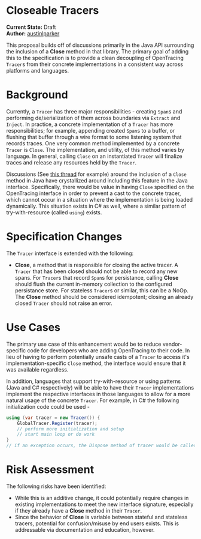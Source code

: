 # Closeable Tracers

**Current State:** Draft  
**Author:** [austinlparker](https://github.com/austinlparker)

This proposal builds off of discussions primarily in the Java API surrounding the inclusion of a **Close** method in that library. The primary goal of adding this to the specification is to provide a clean decoupling of OpenTracing `Tracer`s from their concrete implementations in a consistent way across platforms and languages.

# Background
Currently, a `Tracer` has three major responsibilities - creating `Span`s and performing de/serialization of them across boundaries via `Extract` and `Inject`. In practice, a concrete implementation of a `Tracer` has more responsibilities; for example, appending created `Span`s to a buffer, or flushing that buffer through a wire format to some listening system that records traces. One very common method implemented by a concrete `Tracer` is `Close`. The implementation, and utility, of this method varies by language. In general,
calling `Close` on an instantiated `Tracer` will finalize traces and release any resources held by the `Tracer`. 

Discussions (See [this thread](https://github.com/opentracing/opentracing-java/issues/250) for example) around the inclusion of a `Close` method in Java have crystallized around including this feature in the Java interface. Specifically, there would be value in having `Close` specified on the OpenTracing interface in order to prevent a cast to the concrete tracer, which cannot occur in a situation where the implementation is being loaded dynamically. This situation exists in C# as well, where a similar pattern of try-with-resource (called `using`) exists.

# Specification Changes
The `Tracer` interface is extended with the following:

* **Close**, a method that is responsible for closing the active tracer. A `Tracer` that has been closed should not be able to record any new spans. For `Tracer`s that record `Span`s for persistance, calling **Close** should flush the current in-memory collection to the configured persistance store. For stateless `Tracer`s or similar, this can be a NoOp. The **Close** method should be considered idempotent; closing an already closed `Tracer` should not raise an error.

# Use Cases
The primary use case of this enhancement would be to reduce vendor-specific code for developers who are adding OpenTracing to their code. In lieu of having to perform potentially unsafe casts of a `Tracer` to access it's implementation-specific `Close` method, the interface would ensure that it was available regardless.

In addition, languages that support try-with-resource or using patterns (Java and C# respectively) will be able to have their `Tracer` implementations implement the respective interfaces in those languages to allow for a more natural usage of the concrete `Tracer`. For example, in C# the following initialization code could be used -

```csharp
using (var tracer = new Tracer()) {
    GlobalTracer.Register(tracer);
    // perform more initialization and setup
    // start main loop or do work
}
// if an exception occurs, the Dispose method of tracer would be called to enable for cleanup and batching/sending of Spans.
```

# Risk Assessment
The following risks have been identified:

* While this is an additive change, it could potentially require changes in existing implementations to meet the new interface signature, especially if they already have a **Close** method in their `Tracer`.
* Since the behavior of **Close** is variable between stateful and stateless tracers, potential for confusion/misuse by end users exists. This is addressable via documentation and education, however.